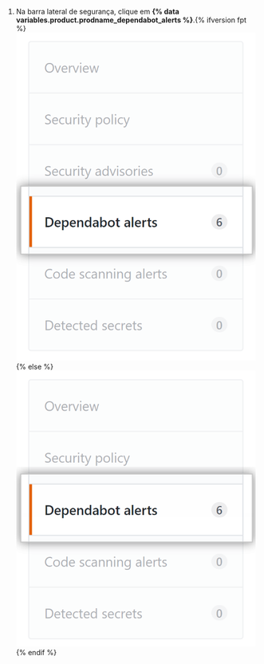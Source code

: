 1. Na barra lateral de segurança, clique em **{% data variables.product.prodname_dependabot_alerts %}**.{% ifversion fpt %} ![{% data variables.product.prodname_dependabot_alerts %} tab](/assets/images/help/repository/dependabot-alerts-tab.png){% else %}![{% data variables.product.prodname_dependabot_alerts %} tab](/assets/images/enterprise/repository/dependabot-alerts-tab.png){% endif %}
